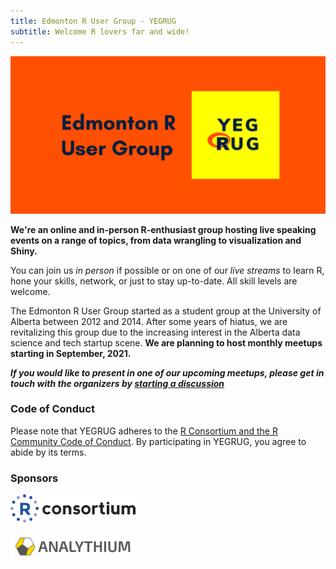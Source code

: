 ```yaml
---
title: Edmonton R User Group - YEGRUG
subtitle: Welcome R lovers far and wide!
---
```


![banner](assets/images/YEGRUG-banner.jpg)

**We're an online and in-person R-enthusiast group hosting live speaking events on a range of topics, from data wrangling to visualization and Shiny.**

You can join us _in person_ if possible or on one of our _live streams_ to learn R, hone your skills, network, or just to stay up-to-date. All skill levels are welcome.

The Edmonton R User Group started as a student group at the University of Alberta between 2012 and 2014. After some years of hiatus, we are revitalizing this group due to the increasing interest in the Alberta data science and tech startup scene. **We are planning to host monthly meetups starting in September, 2021.**

***If you would like to present in one of our upcoming meetups, please get in touch with the organizers by [starting a discussion](https://github.com/yegrug/yegrug.github.io/discussions)***

### Code of Conduct

Please note that YEGRUG adheres to the [R Consortium and the R Community Code of Conduct](https://wiki.r-consortium.org/view/R_Consortium_and_the_R_Community_Code_of_Conduct). By participating in YEGRUG, you agree to abide by its terms.

### Sponsors

<a href="https://www.r-consortium.org/"><img src="assets/images/RConsortium-mark.png" width="200px" /></a>

<a href="https://analythium.io/"><img src="assets/images/Analythium-mark.png" width="200px" /></a>
